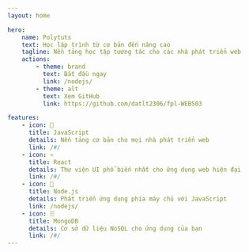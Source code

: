 ```yaml
---
layout: home

hero:
    name: Polytuts
    text: Học lập trình từ cơ bản đến nâng cao
    tagline: Nền tảng học tập tương tác cho các nhà phát triển web
    actions:
        - theme: brand
          text: Bắt đầu ngay
          link: /nodejs/
        - theme: alt
          text: Xem GitHub
          link: https://github.com/datlt2306/fpl-WEB503

features:
    - icon: 🚀
      title: JavaScript
      details: Nền tảng cơ bản cho mọi nhà phát triển web
      link: /#/
    - icon: ⚛️
      title: React
      details: Thư viện UI phổ biến nhất cho ứng dụng web hiện đại
      link: /#/
    - icon: 📡
      title: Node.js
      details: Phát triển ứng dụng phía máy chủ với JavaScript
      link: /nodejs/
    - icon: 🗄️
      title: MongoDB
      details: Cơ sở dữ liệu NoSQL cho ứng dụng của bạn
      link: /#/
---
```

